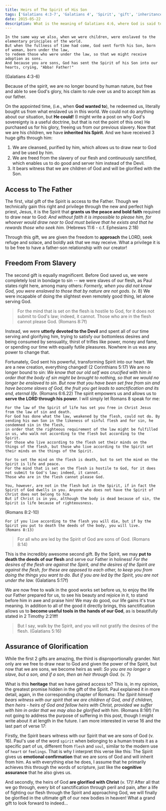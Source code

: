 ```yaml
---
title: Heirs of The Spirit of His Son
tags: ['Galatians 4:3-7', 'Galatians 4', 'Spirit', 'gift', 'inheritance', 'children', 'heirs', 'God', 'adoption', 'freedom', 'slavery', 'purification', 'sanctification', 'glorification', 'Romans 8', 'Romans 8:14', 'Galatians 5:16', 'appointed time', 'access to the father', 'transformation', 'assurance', 'heart']
date: 2015-05-22
description: What is the meaning of Galatians 4:6, where God is said to have sent the Spirit of his Son into our hearts? What is this great gift of his, and why should we care that we are sons of God?
---
```

```
In the same way we also, when we were children, were enslaved to the elementary principles of the world.
But when the fullness of time had come, God sent forth his Son, born of woman, born under the law,
to redeem those who were under the law, so that we might receive adoption as sons.
And because you are sons, God has sent the Spirit of his Son into our hearts, crying, "Abba! Father!"
```
(Galatians 4:3-6)

Because of the spirit, we are no longer bound by human nature, but free and able to see God's glory, his claim to rule over us and to accept him as our father.

On the appointed time, (i.e., when **God wanted to**), he redeemed us, literally bought us from what enslaved us in this world. We could not do anything about our situation, but **He could!** (I might write a post on why God's sovereignty is a useful doctrine, but that is not the point of this one) He purchased us for his glory, freeing us from our previous slavery. Now that we are his children, we have **inherited his Spirit**. And we have received 3 huge gifts through him:

1. We are cleansed, purified by him, which allows us to draw near to God and be used by him.
2. We are freed from the slavery of our flesh and continuously sanctified, which enables us to do good and server him instead of the Devil.
3. It bears witness that we are children of God and will be glorified with the Son.

## Access to The Father
The first, vital gift of the Spirit is access to the Father. Though we technically gain this right and privilege through the new and perfect high priest, Jesus, it is the Spirit that **grants us the peace and bold faith** required to draw near to God: *And without faith it is impossible to please him, for whoever would draw near to God must believe that he exists and that he rewards those who seek him.* (Hebrews 11:6 - c.f. Ephesians 2:18)

Through this gift, we are given the freedom to **approach** the LORD, seek refuge and solace, and boldly ask that we may receive. What a privilege it is to be free to have a father-son relationship with our creator!

## Freedom From Slavery
The second gift is equally magnificent. Before God saved us, we were completely lost in bondage to sin -- we were slaves of our flesh, as Paul states right here, among many others: *Formerly, when you did not know God, you were enslaved to those that by nature are not gods.* (v. 8) We were incapable of doing the slightest even remotely good thing, let alone serving God.

>For the mind that is set on the flesh is hostile to God, for it does not submit to God's law; indeed, it cannot.
>Those who are in the flesh cannot please God.
>(Romans 8:7f)

Instead, we were **utterly devoted to the Devil** and spent all of our time serving and glorifying him, trying to satisfy our bottomless desires and being consumed by sensuality, thirst of trifles like power, money and fame, or spending our time with equally futile pleasures. Nowhere in us was any power to change that.

Fortunately, God sent his powerful, transforming Spirit into our heart. We are a new creation, everything changed! (2 Corinthians 5:17) We are no longer bound to sin: *We know that our old self was crucified with him in order that the body of sin might be brought to nothing, so that we would no longer be enslaved to sin. But now that you have been set free from sin and have become slaves of God, the fruit you get leads to sanctification and its end, eternal life.* (Romans 6:6.22) The spirit empowers us and allows us to **serve the LORD through his power**. I will simply let Romans 8 speak for me:

```
For the law of the Spirit of life has set you free in Christ Jesus from the law of sin and death.
For God has done what the law, weakened by the flesh, could not do. By sending his own Son in the likeness of sinful flesh and for sin, he condemned sin in the flesh,
in order that the righteous requirement of the law might be fulfilled in us, who walk not according to the flesh but according to the Spirit.
For those who live according to the flesh set their minds on the things of the flesh, but those who live according to the Spirit set their minds on the things of the Spirit.
```

```
For to set the mind on the flesh is death, but to set the mind on the Spirit is life and peace.
For the mind that is set on the flesh is hostile to God, for it does not submit to God's law; indeed, it cannot.
Those who are in the flesh cannot please God.
```

```
You, however, are not in the flesh but in the Spirit, if in fact the Spirit of God dwells in you. Anyone who does not have the Spirit of Christ does not belong to him.
But if Christ is in you, although the body is dead because of sin, the Spirit is life because of righteousness.
```
(Romans 8:2-10)

```
For if you live according to the flesh you will die, but if by the Spirit you put to death the deeds of the body, you will live.
(Romans 8:13)
```

>For all who are led by the Spirit of God are sons of God.
>(Romans 8:14)

This is the incredibly awesome second gift. By the Spirit, we may **put to death the deeds of our flesh** and serve our Father in holiness! *For the desires of the flesh are against the Spirit, and the desires of the Spirit are against the flesh, for these are opposed to each other, to keep you from doing the things you want to do. But if you are led by the Spirit, you are not under the law.* (Galatians 5:17f)

We are now free to walk in the good works set before us, to enjoy the life our Father prepared for us, to see his beauty and rejoice in it, to stand before him in awe and praise him! We may do good, our life gains it's true meaning. In addition to all of the good it directly brings, this sanctification allows us to **become useful tools in the hands of our God**, as is beautifully stated in 2 Timothy 2:21ff!

>But I say, walk by the Spirit, and you will not gratify the desires of the flesh.
>(Galatians 5:16)

## Assurance of Glorification
While the first 2 gifts are amazing, the third is disproportionally grander. Not only are we free to draw near to God and given the power of the Spirit, but now that we are sons, we become heirs as well: *So you are no longer a slave, but a son, and if a son, then an heir through God.* (v. 7)

What is this **heritage** that we have gained access to? This is, in my opinion, the greatest promise hidden in the gift of the Spirit. Paul explained it in more detail, again, in the corresponding chapter of Romans: *The Spirit himself bears witness with our spirit that we are children of God, and if children, then heirs - heirs of God and fellow heirs with Christ, provided we suffer with him in order that we may also be glorified with him.* (Romans 8:16f) I'm not going to address the purpose of suffering in this post, though I might write about it at length in the future. I am more interested in verse 16 and the last part of verse 17:

Firstly, the Spirit bears witness with our Spirit that we are sons of God (v. 16). Paul's use of the word `spirit` when belonging to a human treats it as a specific part of us, different from `flesh` and `soul`, similar to the modern use of `heart` or `feelings`. That is why I interpret this verse like this: The Spirit gives us **emotional confirmation** that we are sons of God and will inherit from him. As with everything else he does, I assume that he primarily achieves this through the words of scripture, just like the **cognitive assurance** that he also gives us.

And secondly, the heirs of God **are glorified with Christ** (v. 17)! After all that we go through, every bit of sanctification through peril and pain, after a life of fighting our flesh through the Spirit and approaching God, we will finally be glorified in the ultimate gift of our new bodies in heaven!
What a grand gift to look forward to indeed...
